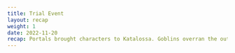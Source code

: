 ```yaml
---
title: Trial Event
layout: recap
weight: 1
date: 2022-11-20
recap: Portals brought characters to Katalossa. Goblins overran the outpost. Blew up aquaduct. automaton was found and befriended.
---
```


